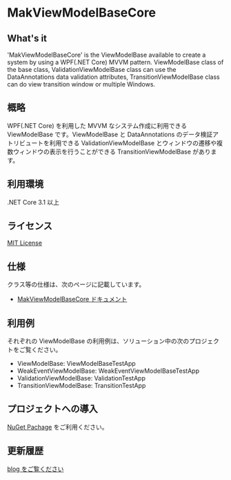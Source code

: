 # MakViewModelBaseCore
## What's it
'MakViewModelBaseCore' is the ViewModelBase available to create a system by using a WPF(.NET Core) MVVM pattern. ViewModelBase class of the base class, ValidationViewModelBase class can use the DataAnnotations data validation attributes, TransitionViewModelBase class can do view transition window or multiple Windows.
## 概略
WPF(.NET Core) を利用した MVVM なシステム作成に利用できる ViewModelBase です。ViewModelBase と DataAnnotations のデータ検証アトリビュートを利用できる ValidationViewModelBase とウィンドウの遷移や複数ウィンドウの表示を行うことができる TransitionViewModelBase があります。
## 利用環境
.NET Core 3.1 以上
## ライセンス
[MIT License](./LICENSE)
## 仕様
クラス等の仕様は、次のページに記載しています。

* [MakViewModelBaseCore ドキュメント](http://www.makcraft.com/specs/makviewmodelbasecore/)
## 利用例
それぞれの ViewModelBase の利用例は、ソリューション中の次のプロジェクトをご覧ください。

* ViewModelBase: ViewModelBaseTestApp
* WeakEventViewModelBase: WeakEventViewModelBaseTestApp
* ValidationViewModelBase: ValidationTestApp
* TransitionViewModelBase: TransitionTestApp
## プロジェクトへの導入
[NuGet Pachage](https://www.nuget.org/packages/MakCraft.MakViewModelBaseCore/) をご利用ください。
## 更新履歴
[blog をご覧ください](http://www.makcraft.com/blog/meditation/category/viewmodelbase/)
